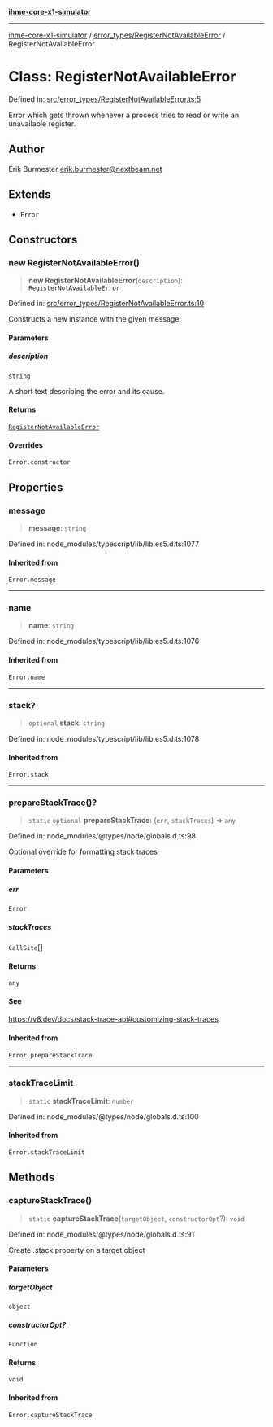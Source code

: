 [**ihme-core-x1-simulator**](../../../README.md)

***

[ihme-core-x1-simulator](../../../modules.md) / [error\_types/RegisterNotAvailableError](../README.md) / RegisterNotAvailableError

# Class: RegisterNotAvailableError

Defined in: [src/error\_types/RegisterNotAvailableError.ts:5](https://github.com/ProgrammIt/CPU-Simulator/blob/5d337ac19330b661110818bd865328f41c53783f/src/error_types/RegisterNotAvailableError.ts#L5)

Error which gets thrown whenever a process tries to read or write an unavailable register.

## Author

Erik Burmester <erik.burmester@nextbeam.net>

## Extends

- `Error`

## Constructors

### new RegisterNotAvailableError()

> **new RegisterNotAvailableError**(`description`): [`RegisterNotAvailableError`](RegisterNotAvailableError.md)

Defined in: [src/error\_types/RegisterNotAvailableError.ts:10](https://github.com/ProgrammIt/CPU-Simulator/blob/5d337ac19330b661110818bd865328f41c53783f/src/error_types/RegisterNotAvailableError.ts#L10)

Constructs a new instance with the given message.

#### Parameters

##### description

`string`

A short text describing the error and its cause.

#### Returns

[`RegisterNotAvailableError`](RegisterNotAvailableError.md)

#### Overrides

`Error.constructor`

## Properties

### message

> **message**: `string`

Defined in: node\_modules/typescript/lib/lib.es5.d.ts:1077

#### Inherited from

`Error.message`

***

### name

> **name**: `string`

Defined in: node\_modules/typescript/lib/lib.es5.d.ts:1076

#### Inherited from

`Error.name`

***

### stack?

> `optional` **stack**: `string`

Defined in: node\_modules/typescript/lib/lib.es5.d.ts:1078

#### Inherited from

`Error.stack`

***

### prepareStackTrace()?

> `static` `optional` **prepareStackTrace**: (`err`, `stackTraces`) => `any`

Defined in: node\_modules/@types/node/globals.d.ts:98

Optional override for formatting stack traces

#### Parameters

##### err

`Error`

##### stackTraces

`CallSite`[]

#### Returns

`any`

#### See

https://v8.dev/docs/stack-trace-api#customizing-stack-traces

#### Inherited from

`Error.prepareStackTrace`

***

### stackTraceLimit

> `static` **stackTraceLimit**: `number`

Defined in: node\_modules/@types/node/globals.d.ts:100

#### Inherited from

`Error.stackTraceLimit`

## Methods

### captureStackTrace()

> `static` **captureStackTrace**(`targetObject`, `constructorOpt`?): `void`

Defined in: node\_modules/@types/node/globals.d.ts:91

Create .stack property on a target object

#### Parameters

##### targetObject

`object`

##### constructorOpt?

`Function`

#### Returns

`void`

#### Inherited from

`Error.captureStackTrace`
